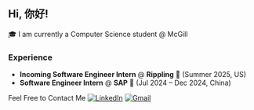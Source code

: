 ## Hi, 你好!
🎓 I am currently a Computer Science student @ McGill

### Experience
- **Incoming Software Engineer Intern** @ **Rippling** 💛 (Summer 2025, US)  
- **Software Engineer Intern** @ **SAP** 💙 (Jul 2024 – Dec 2024, China)



Feel Free to Contact Me 
[![LinkedIn](https://img.shields.io/badge/linkedin-%230077B5.svg?style=for-the-badge&logo=linkedin&logoColor=white)](https://www.linkedin.com/in/wangxinyi26/)
[![Gmail](https://img.shields.io/badge/Gmail-D14836?style=for-the-badge&logo=gmail&logoColor=white)](mailto:wxinyi26@gmail.com)












  
  
  
  




